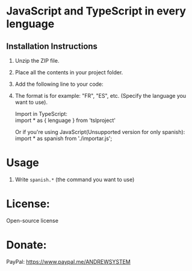 # JavaScript and TypeScript in every lenguage

## Installation Instructions

1. Unzip the ZIP file.
2. Place all the contents in your project folder.
3. Add the following line to your code:
4. The format is for example: "FR", "ES", etc. (Specify the language you want to use).
   
      Import in TypeScript:  
   import * as { lenguage } from 'tslproject'

      Or if you're using JavaScript(Unsupported version for only spanish):  
   import * as spanish from './importar.js';

# Usage
1. Write `spanish.*` (the command you want to use)

# License:

Open-source license

# Donate:
PayPal: https://www.paypal.me/ANDREWSYSTEM
